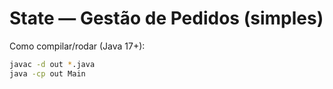 # State — Gestão de Pedidos (simples)

Como compilar/rodar (Java 17+):
```bash
javac -d out *.java
java -cp out Main
```
